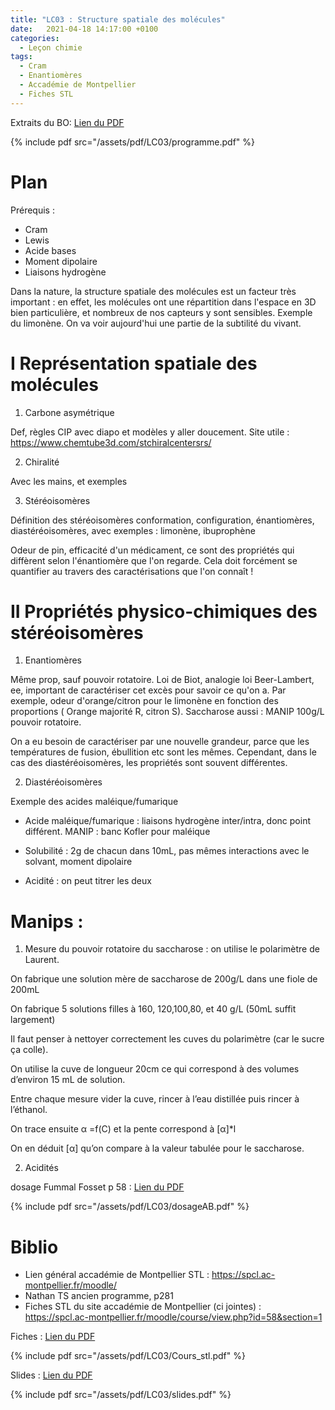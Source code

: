 ```yaml
---
title: "LC03 : Structure spatiale des molécules"
date:   2021-04-18 14:17:00 +0100
categories:
  - Leçon chimie
tags:
  - Cram
  - Enantiomères
  - Accadémie de Montpellier
  - Fiches STL
---
```

Extraits du BO:
[Lien du PDF](/assets/pdf/LC03/programme.pdf)

{% include pdf src="/assets/pdf/LC03/programme.pdf" %}

# Plan
Prérequis :
- Cram
- Lewis
- Acide bases
- Moment dipolaire
- Liaisons hydrogène

Dans la nature, la structure spatiale des molécules est un facteur très important : en effet, les molécules ont une répartition dans l'espace en 3D bien particulière, et nombreux de nos capteurs y sont sensibles. Exemple du limonène. On va voir aujourd'hui une partie de la subtilité du vivant.
# I Représentation spatiale des molécules
1) Carbone asymétrique

Def, règles CIP avec diapo et modèles y aller doucement. Site utile : https://www.chemtube3d.com/stchiralcentersrs/

2) Chiralité

Avec les mains, et exemples

3) Stéréoisomères

Définition des stéréoisomères conformation, configuration, énantiomères, diastéréoisomères, avec exemples : limonène, ibuprophène

Odeur de pin, efficacité d'un médicament, ce sont des propriétés qui diffèrent selon l'énantiomère que l'on regarde. Cela doit forcément se quantifier au travers des caractérisations que l'on connaît !

# II Propriétés physico-chimiques des stéréoisomères
1) Enantiomères

Même prop, sauf pouvoir rotatoire. Loi de Biot, analogie loi Beer-Lambert, ee, important de caractériser cet excès pour savoir ce qu'on a. Par exemple, odeur d'orange/citron pour le limonène en fonction des proportions ( Orange majorité R, citron S). Saccharose aussi : MANIP 100g/L pouvoir rotatoire.

On a eu besoin de caractériser par une nouvelle grandeur, parce que les températures de fusion, ébullition etc sont les mêmes. Cependant, dans le cas des diastéréoisomères, les propriétés sont souvent différentes.

2) Diastéréoisomères

Exemple des acides maléique/fumarique

- Acide maléique/fumarique : liaisons hydrogène inter/intra, donc point différent. MANIP : banc Kofler pour maléique

- Solubilité : 2g de chacun dans 10mL, pas mêmes interactions avec le solvant, moment dipolaire

- Acidité : on peut titrer les deux

# Manips : 
1) Mesure du pouvoir rotatoire du saccharose : on utilise le polarimètre de Laurent.

On fabrique une solution mère de saccharose de 200g/L dans une fiole de 200mL

On fabrique 5 solutions filles à 160, 120,100,80, et 40 g/L (50mL suffit largement)

Il faut penser à nettoyer correctement les cuves du polarimètre (car le sucre ça colle).

On utilise la cuve de longueur 20cm ce qui correspond à des volumes d’environ 15 mL de solution.

Entre chaque mesure vider la cuve, rincer à l’eau distillée puis rincer à l’éthanol.

On trace ensuite α =f(C) et la pente correspond à [&alpha;]*l

On en déduit [&alpha;] qu’on compare à la valeur tabulée pour le saccharose.

2) Acidités

dosage Fummal Fosset p 58 : [Lien du PDF](/assets/pdf/LC03/dosageAB.pdf)

{% include pdf src="/assets/pdf/LC03/dosageAB.pdf" %}


# Biblio
- Lien général accadémie de Montpellier STL : https://spcl.ac-montpellier.fr/moodle/
- Nathan TS ancien programme, p281
- Fiches STL du site accadémie de Montpellier (ci jointes) : https://spcl.ac-montpellier.fr/moodle/course/view.php?id=58&section=1

Fiches : [Lien du PDF](/assets/pdf/LC03/Cours_stl.pdf)

{% include pdf src="/assets/pdf/LC03/Cours_stl.pdf" %}

Slides : [Lien du PDF](/assets/pdf/LC03/slides.pdf)

{% include pdf src="/assets/pdf/LC03/slides.pdf" %}
